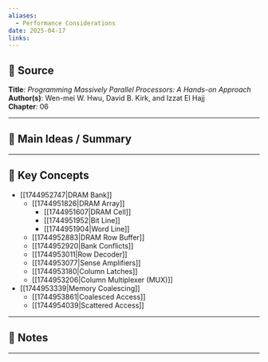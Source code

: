 ```yaml
---
aliases:
  - Performance Considerations
date: 2025-04-17
links:
---
```

## 📖 Source
**Title**:  _Programming Massively Parallel Processors: A Hands-on Approach_
**Author(s)**:  Wen-mei W. Hwu, David B. Kirk, and Izzat El Hajj  
**Chapter**:  06

---

## 🧠 Main Ideas / Summary


---

## 🧩 Key Concepts

- [[1744952747|DRAM Bank]]
	- [[1744951826|DRAM Array]]
		- [[1744951607|DRAM Cell]]
		- [[1744951952|Bit Line]]
		- [[1744951904|Word Line]]
	- [[1744952883|DRAM Row Buffer]]
	- [[1744952920|Bank Conflicts]]
	- [[1744953011|Row Decoder]]
	- [[1744953077|Sense Amplifiers]]
	- [[1744953180|Column Latches]]
	- [[1744953206|Column Multiplexer (MUX)]]
- [[1744953339|Memory Coalescing]]
	- [[1744953861|Coalesced Access]]
	- [[1744954039|Scattered Access]]


---


## 📝 Notes

---

